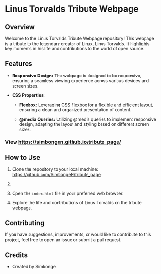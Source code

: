 # Linus Torvalds Tribute Webpage

## Overview

Welcome to the Linus Torvalds Tribute Webpage repository! This webpage is a tribute to the legendary creator of Linux, Linus Torvalds. It highlights key moments in his life and contributions to the world of open source.

## Features

- **Responsive Design:** The webpage is designed to be responsive, ensuring a seamless viewing experience across various devices and screen sizes.

- **CSS Properties:**
  - **Flexbox:** Leveraging CSS Flexbox for a flexible and efficient layout, ensuring a clean and organized presentation of content.
  
  - **@media Queries:** Utilizing @media queries to implement responsive design, adapting the layout and styling based on different screen sizes.

### View https://simbongen.github.io/tribute_page/ 
## How to Use

1. Clone the repository to your local machine: https://github.com/SimbongeN/tribute_page
2. 
3. Open the `index.html` file in your preferred web browser.

4. Explore the life and contributions of Linus Torvalds on the tribute webpage.

## Contributing

If you have suggestions, improvements, or would like to contribute to this project, feel free to open an issue or submit a pull request.

## Credits

- Created by Simbonge
